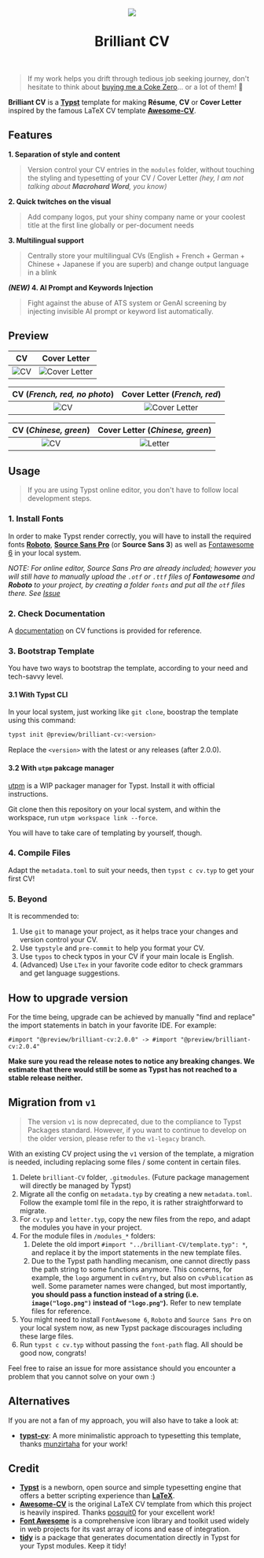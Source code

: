 <h1 align="center">
  <img src='https://github.com/mintyfrankie/mintyfrankie/assets/77310871/64861d2d-971c-47cd-a5e8-5ad8659f2c2b'>
  <br><br>
  Brilliant CV
</h1>

<br>

> If my work helps you drift through tedious job seeking journey, don't hesitate to think about [buying me a Coke Zero](https://github.com/sponsors/mintyfrankie)... or a lot of them! 🥤



**Brilliant CV** is a [**Typst**](https://github.com/typst/typst) template for making **Résume**, **CV** or **Cover Letter** inspired by the famous LaTeX CV template [**Awesome-CV**](https://github.com/posquit0/Awesome-CV).

## Features

**1. Separation of style and content**

> Version control your CV entries in the `modules` folder, without touching the styling and typesetting of your CV / Cover Letter _(hey, I am not talking about **Macrohard Word**, you know)_

**2. Quick twitches on the visual**

> Add company logos, put your shiny company name or your coolest title at the first line globally or per-document needs

**3. Multilingual support**

> Centrally store your multilingual CVs (English + French + German + Chinese + Japanese if you are superb) and change output language in a blink

***(NEW)* 4. AI Prompt and Keywords Injection**

> Fight against the abuse of ATS system or GenAI screening by injecting invisible AI prompt or keyword list automatically.

## Preview

|                                                    CV                                                    |                                                    Cover Letter                                                    |
| :------------------------------------------------------------------------------------------------------: | :----------------------------------------------------------------------------------------------------------------: |
| ![CV](https://github.com/mintyfrankie/mintyfrankie/assets/77310871/94f5fb5c-03d0-4912-b6d6-11ee7d27a9a3) | ![Cover Letter](https://github.com/mintyfrankie/brilliant-CV/assets/77310871/b4e74cdd-6b8d-4414-b52f-13cd6ba94315) |

|                                       CV (_French, red, no photo_)                                       |                                            Cover Letter (_French, red_)                                            |
| :------------------------------------------------------------------------------------------------------: | :----------------------------------------------------------------------------------------------------------------: |
| ![CV](https://github.com/mintyfrankie/brilliant-CV/assets/77310871/fed7b66c-728e-4213-aa58-aa26db3b1362) | ![Cover Letter](https://github.com/mintyfrankie/brilliant-CV/assets/77310871/65ca65b0-c0e1-4fe8-b797-8a5e0bea4b1c) |

|                                       CV (_Chinese, green_)                                       |                                            Cover Letter (_Chinese, green_)                                            |
| :------------------------------------------------------------------------------------------------------: | :----------------------------------------------------------------------------------------------------------------: |
| ![CV](https://github.com/mintyfrankie/brilliant-CV/assets/77310871/cb9c16f5-8ad7-4256-92fe-089c108d07f5) | ![Letter](https://github.com/mintyfrankie/brilliant-CV/assets/77310871/a5a97be2-87e2-43fe-b605-f862a0d600d7)|


## Usage

> If you are using Typst online editor, you don't have to follow local development steps.

### 1. Install Fonts

In order to make Typst render correctly, you will have to install the required fonts [**Roboto**](https://fonts.google.com/specimen/Roboto), [**Source Sans Pro**](https://fonts.google.com/specimen/Source+Sans+3) (or **Source Sans 3**) as well as [Fontawesome 6](https://fontawesome.com/download) in your local system.

*NOTE: For online editor, Source Sans Pro are already included; however you will still have to manually upload the `.otf` or `.ttf` files of **Fontawesome** and **Roboto** to your project, by creating a folder `fonts` and put all the `otf` files there. See [Issue](https://github.com/typst/webapp-issues/issues/401)*

### 2. Check Documentation

A [documentation](https://mintyfrankie.github.io/brilliant-CV/docs.pdf) on CV functions is provided for reference.

### 3. Bootstrap Template

You have two ways to bootstrap the template, according to your need and tech-savvy level.

#### 3.1 With Typst CLI

In your local system, just working like `git clone`, boostrap the template using this command:

```bash
typst init @preview/brilliant-cv:<version>
```

Replace the `<version>` with the latest or any releases (after 2.0.0).

#### 3.2 With `utpm` pakcage manager

[utpm](https://github.com/Thumuss/utpm) is a WIP packager manager for Typst. Install it with official instructions.

Git clone then this repository on your local system, and within the workspace, run `utpm workspace link --force`.

You will have to take care of templating by yourself, though.

### 4. Compile Files

Adapt the `metadata.toml` to suit your needs, then `typst c cv.typ` to get your first CV!

### 5. Beyond

It is recommended to:

1. Use `git` to manage your project, as it helps trace your changes and version control your CV.
2. Use `typstyle` and `pre-commit` to help you format your CV.
3. Use `typos` to check typos in your CV if your main locale is English.
4. (Advanced) Use `LTex` in your favorite code editor to check grammars and get language suggestions.

## How to upgrade version

For the time being, upgrade can be achieved by manually "find and replace" the import statements in batch in your favorite IDE. For example:

```typst
#import "@preview/brilliant-cv:2.0.0" -> #import "@preview/brilliant-cv:2.0.4"
```

**Make sure you read the release notes to notice any breaking changes. We estimate that there would still be some as Typst has not reached to a stable release neither.**

## Migration from `v1`

> The version `v1` is now deprecated, due to the compliance to Typst Packages standard. However, if you want to continue to develop on the older version, please refer to the `v1-legacy` branch.

With an existing CV project using the `v1` version of the template, a migration is needed, including replacing some files / some content in certain files.

1. Delete `brilliant-CV` folder, `.gitmodules`. (Future package management will directly be managed by Typst)
2. Migrate all the config on `metadata.typ` by creating a new `metadata.toml`. Follow the example toml file in the repo, it is rather straightforward to migrate.
3. For `cv.typ` and `letter.typ`, copy the new files from the repo, and adapt the modules you have in your project.
4. For the module files in `/modules_*` folders:
   1. Delete the old import `#import "../brilliant-CV/template.typ": *`, and replace it by the import statements in the new template files.
   2. Due to the Typst path handling mecanism, one cannot directly pass the path string to some functions anymore. This concerns, for example, the `logo` argument in `cvEntry`, but also on `cvPublication` as well. Some parameter names were changed, but most importantly, **you should pass a function instead of a string (i.e. `image("logo.png")` instead of `"logo.png"`).** Refer to new template files for reference.
5. You might need to install `FontAwesome 6`, `Roboto` and `Source Sans Pro` on your local system now, as new Typst package discourages including these large files.
6. Run `typst c cv.typ` without passing the `font-path` flag. All should be good now, congrats!

Feel free to raise an issue for more assistance should you encounter a problem that you cannot solve on your own :)

## Alternatives

If you are not a fan of my approach, you will also have to take a look at:

- [**typst-cv**](https://github.com/munzirtaha/typst-cv): A more minimalistic approach to typesetting this template, thanks [munzirtaha](https://github.com/munzirtaha) for your work!

## Credit

- [**Typst**](https://github.com/typst/typst) is a newborn, open source and simple typesetting engine that offers a better scripting experience than [**LaTeX**](https://www.latex-project.org/).
- [**Awesome-CV**](https://github.com/posquit0/Awesome-CV) is the original LaTeX CV template from which this project is heavily inspired. Thanks [posquit0](https://github.com/posquit0) for your excellent work!
- [**Font Awesome**](https://fontawesome.com/) is a comprehensive icon library and toolkit used widely in web projects for its vast array of icons and ease of integration.
- [**tidy**](https://github.com/Mc-Zen/tidy) is a package that generates documentation directly in Typst for your Typst modules. Keep it tidy!
